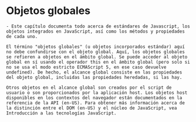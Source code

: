 
# Objetos globales

    - Este capítulo documenta todo acerca de estándares de Javascript, los objetos integrados en JavaScript, así como los métodos y propiedades de cada uno.

    El término "objetos globales" (u objetos incorporados estándar) aquí no debe confundirse con el objeto global. Aquí, los objetos globales se refieren a objetos en el ámbito global. Se puede acceder al objeto global en sí usando el operador this en el ámbito global (pero solo si no se usa el modo estricto ECMAScript 5, en ese caso devuelve undefined). De hecho, el alcance global consiste en las propiedades del objeto global, incluidas las propiedades heredadas, si las hay.

    Otros objetos en el alcance global son creados por el script de usuario o son proporcionados por la aplicación host. Los objetos host disponibles en los contextos del navegador están documentados en la referencia de la API (en-US). Para obtener más información acerca de la distinción entre el DOM (en-US) y el núcleo de JavaScript, vea Introducción a las tecnologías JavaScript.